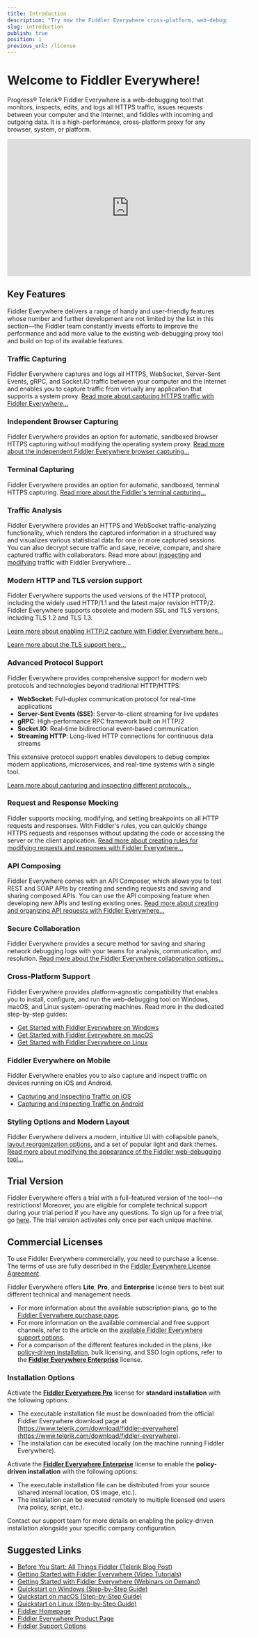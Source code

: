 ```yaml
---
title: Introduction
description: "Try now the Fiddler Everywhere cross-platform, web-debugging, HTTP-request proxy and use it for any browser, system, or platform to ensure high performance of your processes."
slug: introduction
publish: true
position: 1
previous_url: /license
---
```


# Welcome to Fiddler Everywhere!

Progress® Telerik® Fiddler Everywhere is a web-debugging tool that monitors, inspects, edits, and logs all HTTPS traffic, issues requests between your computer and the Internet, and fiddles with incoming and outgoing data. It is a high-performance, cross-platform proxy for any browser, system, or platform.

<iframe width="560" height="315" src="https://www.youtube.com/embed/vSLrxVkTnX8" title="YouTube video player" frameborder="0" allow="accelerometer; autoplay; clipboard-write; encrypted-media; gyroscope; picture-in-picture" allowfullscreen></iframe>

## Key Features

Fiddler Everywhere delivers a range of handy and user-friendly features whose number and further development are not limited by the list in this section&mdash;the Fiddler team constantly invests efforts to improve the performance and add more value to the existing web-debugging proxy tool and build on top of its available features.

### Traffic Capturing

Fiddler Everywhere captures and logs all HTTPS, WebSocket, Server-Sent Events, gRPC, and Socket.IO traffic between your computer and the Internet and enables you to capture traffic from virtually any application that supports a system proxy. [Read more about capturing HTTPS traffic with Fiddler Everywhere...](slug://capture-traffic-get-started)

### Independent Browser Capturing

Fiddler Everywhere provides an option for automatic, sandboxed browser HTTPS capturing without modifying the operating system proxy. [Read more about the independent Fiddler Everywhere browser capturing...](slug://capture-browser-traffic)

### Terminal Capturing

Fiddler Everywhere provides an option for automatic, sandboxed, terminal HTTPS capturing. [Read more about the Fiddler's terminal capturing...](slug://capture-terminal-traffic)

### Traffic Analysis

Fiddler Everywhere provides an HTTPS and WebSocket traffic-analyzing functionality, which renders the captured information in a structured way and visualizes various statistical data for one or more captured sessions. You can also decrypt secure traffic and save, receive, compare, and share captured traffic with collaborators. Read more about [inspecting](slug://inspecting-traffic-get-started) and [modifying](slug://modify-traffic-get-started) traffic with Fiddler Everywhere...

### Modern HTTP and TLS version support

Fiddler Everywhere supports the used versions of the HTTP protocol, including the widely used HTTP/1.1 and the latest major revision HTTP/2. Fiddler Everywhere supports obsolete and modern SSL and TLS versions, including TLS 1.2 and TLS 1.3.

[Learn more about enabling HTTP/2 capture with Fiddler Everywhere here...](slug://connections-submenu)

[Learn more about the TLS support here...](slug://fe-tls-versions)

### Advanced Protocol Support

Fiddler Everywhere provides comprehensive support for modern web protocols and technologies beyond traditional HTTP/HTTPS:

- **WebSocket**: Full-duplex communication protocol for real-time applications
- **Server-Sent Events (SSE)**: Server-to-client streaming for live updates
- **gRPC**: High-performance RPC framework built on HTTP/2
- **Socket.IO**: Real-time bidirectional event-based communication
- **Streaming HTTP**: Long-lived HTTP connections for continuous data streams

This extensive protocol support enables developers to debug complex modern applications, microservices, and real-time systems with a single tool.

[Learn more about capturing and inspecting different protocols...](slug://capture-traffic-get-started)

### Request and Response Mocking

Fiddler supports mocking, modifying, and setting breakpoints on all HTTP requests and responses. With Fiddler's rules, you can quickly change HTTPS requests and responses without updating the code or accessing the server or the client application. [Read more about creating rules for modifying requests and responses with Fiddler Everywhere...](slug://rulesbuilder-get-started)

### API Composing

Fiddler Everywhere comes with an API Composer, which allows you to test REST and SOAP APIs by creating and sending requests and saving and sharing composed APIs. You can use the API composing feature when developing new APIs and testing existing ones. [Read more about creating and organizing API requests with Fiddler Everywhere...](slug://composer-get-started)

### Secure Collaboration

Fiddler Everywhere provides a secure method for saving and sharing network debugging logs with your teams for analysis, communication, and resolution. [Read more about the Fiddler Everywhere collaboration options...](slug://fiddler-sharing)

### Cross-Platform Support

Fiddler Everywhere provides platform-agnostic compatibility that enables you to install, configure, and run the web-debugging tool on Windows, macOS, and Linux system-operating machines. Read more in the dedicated step-by-step guides:

* [Get Started with Fiddler Everywhere on Windows](slug://first_steps_windows)
* [Get Started with Fiddler Everywhere on macOS](slug://first_steps_macos)
* [Get Started with Fiddler Everywhere on Linux](slug://first_steps_linux)

### Fiddler Everywhere on Mobile

Fiddler Everywhere enables you to also capture and inspect traffic on devices running on iOS and Android.

* [Capturing and Inspecting Traffic on iOS](slug://capture-mobile-ios-traffic)
* [Capturing and Inspecting Traffic on Android](slug://capture-mobile-android-traffic)

### Styling Options and Modern Layout

Fiddler Everywhere delivers a modern, intuitive UI with collapsible panels, [layout reorganization options](slug://web-sessions-list#toggling-layout), and a set of popular light and dark themes. [Read more about modifying the appearance of the Fiddler web-debugging tool...](slug://themes-settings-submenu)

## Trial Version 

Fiddler Everywhere offers a trial with a full-featured version of the tool&mdash;no restrictions! Moreover, you are eligible for complete technical support during your trial period if you have any questions. To sign up for a free trial, go [here](https://www.telerik.com/download/fiddler-everywhere). The trial version activates only once per each unique machine.

## Commercial Licenses

To use Fiddler Everywhere commercially, you need to purchase a license. The terms of use are fully described in the [Fiddler Everywhere License Agreement](https://www.telerik.com/purchase/license-agreement/fiddler-everywhere).

Fiddler Everywhere offers **Lite**, **Pro**, and **Enterprise** license tiers to best suit different technical and management needs.

* For more information about the available subscription plans, go to the [Fiddler Everywhere purchase page](https://www.telerik.com/purchase/fiddler).
* For more information on the available commercial and free support channels, refer to the article on the [available Fiddler Everywhere support options](slug://support).
* For a comparison of the different features included in the plans, like [policy-driven installation](#installation-options), bulk licensing, and SSO login options, refer to the [**Fiddler Everywhere Enterprise**](https://www.telerik.com/purchase/fiddler) license.

### Installation Options

Activate the [**Fiddler Everywhere Pro**](https://www.telerik.com/purchase/fiddler) license for **standard installation** with the following options:
 - The executable installation file must be downloaded from the official Fiddler Everywhere download page at [https://www.telerik.com/download/fiddler-everywhere](https://www.telerik.com/download/fiddler-everywhere). 
 - The installation can be executed locally (on the machine running Fiddler Everywhere).

Activate the [**Fiddler Everywhere Enterprise**](https://www.telerik.com/purchase/fiddler) license to enable the **policy-driven installation** with the following options:
- The executable installation file can be distributed from your source (shared internal location, OS image, etc.).
- The installation can be executed remotely to multiple licensed end users (via policy, script, etc.).

Contact our support team for more details on enabling the policy-driven installation alongside your specific company configuration.

## Suggested Links

* [Before You Start: All Things Fiddler (Telerik Blog Post)](https://www.telerik.com/blogs/fiddler)
* [Getting Started with Fiddler Everywhere (Video Tutorials)](https://www.telerik.com/videos/fiddler/tag/fiddler-everywhere)
* [Getting Started with Fiddler Everywhere (Webinars on Demand)](https://www.telerik.com/webinars/fiddler-everywhere)
* [Quickstart on Windows (Step-by-Step Guide)](slug://first_steps_windows)
* [Quickstart on macOS (Step-by-Step Guide)](slug://first_steps_macos)
* [Quickstart on Linux (Step-by-Step Guide)](slug://first_steps_linux)
* [Fiddler Homepage](https://www.telerik.com/fiddler)
* [Fiddler Everywhere Product Page](https://www.telerik.com/fiddler/fiddler-everywhere)
* [Fiddler Support Options](slug://support)
